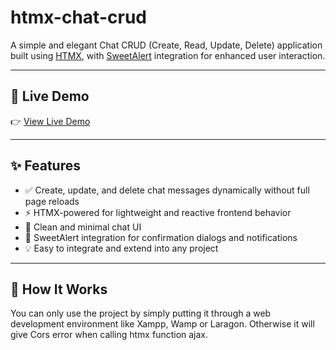 # htmx-chat-crud

A simple and elegant Chat CRUD (Create, Read, Update, Delete) application built using [HTMX](https://htmx.org), with [SweetAlert](https://sweetalert.js.org/) integration for enhanced user interaction.

---

## 🔗 Live Demo

👉 [View Live Demo](https://htmx-cdq0pb9x0-bakhtiaraleems-projects.vercel.app/)

---

## ✨ Features

- ✅ Create, update, and delete chat messages dynamically without full page reloads  
- ⚡️ HTMX-powered for lightweight and reactive frontend behavior  
- 💬 Clean and minimal chat UI  
- 🔔 SweetAlert integration for confirmation dialogs and notifications  
- 💡 Easy to integrate and extend into any project

---


## 🧪 How It Works

You can only use the project by simply putting it through a web development environment like Xampp, Wamp or Laragon. Otherwise it will give Cors error when calling htmx function ajax.
